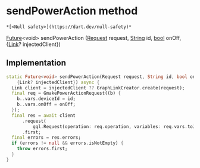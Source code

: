 


# sendPowerAction method




    *[<Null safety>](https://dart.dev/null-safety)*




[Future](https://api.flutter.dev/flutter/dart-async/Future-class.html)&lt;void> sendPowerAction
([Request](../../yonomi-sdk/Request-class.md) request, [String](https://api.flutter.dev/flutter/dart-core/String-class.html) id, [bool](https://api.flutter.dev/flutter/dart-core/bool-class.html) onOff, {[Link](https://pub.dev/documentation/gql_link/0.4.0/link/Link-class.html)? injectedClient})








## Implementation

```dart
static Future<void> sendPowerAction(Request request, String id, bool onOff,
    {Link? injectedClient}) async {
  Link client = injectedClient ?? GraphLinkCreator.create(request);
  final req = GmakePowerActionRequest((b) {
    b..vars.deviceId = id;
    b..vars.onOff = onOff;
  });
  final res = await client
      .request(
          gql.Request(operation: req.operation, variables: req.vars.toJson()))
      .first;
  final errors = res.errors;
  if (errors != null && errors.isNotEmpty) {
    throw errors.first;
  }
}
```







